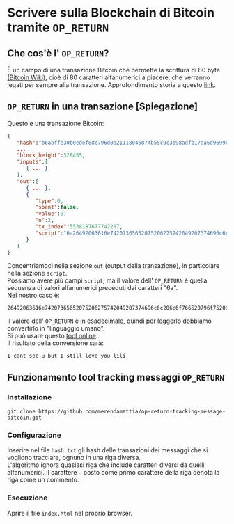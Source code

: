 # Scrivere sulla Blockchain di Bitcoin tramite `OP_RETURN`
## Che cos'è l' `OP_RETURN`?
È un campo di una transazione Bitcoin che permette la scrittura di 80 byte [(Bitcoin Wiki)](https://en.bitcoin.it/wiki/Script), cioè di 80 caratteri alfanumerici a piacere, che verranno legati per sempre alla transazione. Approfondimento storia a questo [link](https://bitcoin.stackexchange.com/questions/29554/explanation-of-what-an-op-return-transaction-looks-like).

## `OP_RETURN` in una transazione [Spiegazione]
Questo è una transazione Bitcoin:
```json
{
   "hash":"b6abffe30b0edef88c796d0a21118046874b55c9c3b98adfb17aa6d9699e679d",
   ...
   "block_height":328455,
   "inputs":[
      { ... }
   ],
   "out":[
      { ... },
      {
         "type":0,
         "spent":false,
         "value":0,
         "n":2,
         "tx_index":5538187677742287,
         "script":"6a26492063616e74207365652075206275742049207374696c6c206c6f766520796f75206c696c69"
      }
   ]
}
```
Concentriamoci nella sezione `out` (output della transazione), in particolare nella sezione `script`.  
Possiamo avere più campi `script`, ma il valore dell' `OP_RETURN` è quella sequenza di valori alfanumerici preceduti dai caratteri "6a".  
Nel nostro caso è:
```
26492063616e74207365652075206275742049207374696c6c206c6f766520796f75206c696c69
```
Il valore dell' `OP_RETURN` è in esadecimale, quindi per leggerlo dobbiamo convertirlo in "linguaggio umano".  
Si può usare questo [tool online](https://www.duplichecker.com/hex-to-text.php).  
Il risultato della conversione sarà:
```
I cant see u but I still love you lili
```

## Funzionamento tool tracking messaggi `OP_RETURN`
### Installazione
```
git clone https://github.com/merendamattia/op-return-tracking-message-bitcoin.git
```
### Configurazione
Inserire nel file `hash.txt` gli hash delle transazioni dei messaggi che si vogliono tracciare, ognuno in una riga diversa.  
L'algoritmo ignora quasiasi riga che include caratteri diversi da quelli alfanumerici. 
Il carattere `-` posto come primo carattere della riga denota la riga come un commento.
### Esecuzione
Aprire il file `index.html` nel proprio browser.